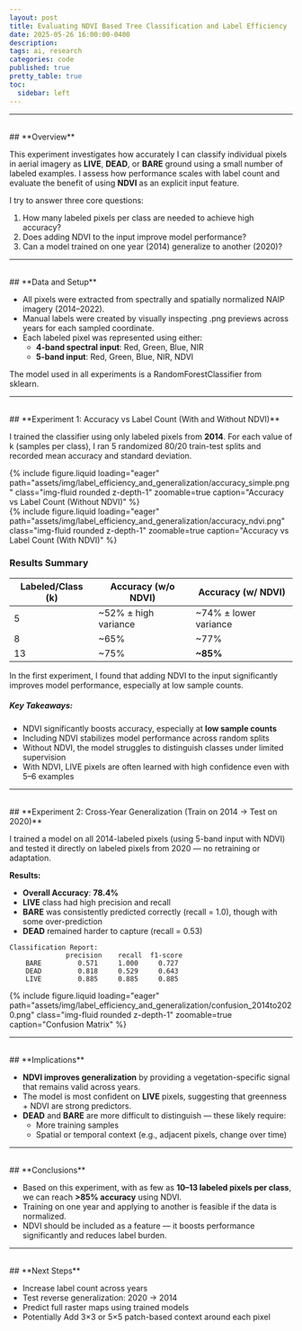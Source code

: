```yaml
---
layout: post
title: Evaluating NDVI Based Tree Classification and Label Efficiency
date: 2025-05-26 16:00:00-0400
description:
tags: ai, research
categories: code
published: true
pretty_table: true
toc:
  sidebar: left
---
```


---

<br>
## **Overview**

This experiment investigates how accurately I can classify individual pixels in aerial imagery as **LIVE**, **DEAD**, or **BARE** ground using a small number of labeled examples. I assess how performance scales with label count and evaluate the benefit of using **NDVI** as an explicit input feature.

I try to answer three core questions:

1. How many labeled pixels per class are needed to achieve high accuracy?
2. Does adding NDVI to the input improve model performance?
3. Can a model trained on one year (2014) generalize to another (2020)?

---
<br>
## **Data and Setup**

- All pixels were extracted from spectrally and spatially normalized NAIP imagery (2014–2022).
- Manual labels were created by visually inspecting .png previews across years for each sampled coordinate.
- Each labeled pixel was represented using either:
    - **4-band spectral input**: Red, Green, Blue, NIR
    - **5-band input**: Red, Green, Blue, NIR, NDVI

The model used in all experiments is a RandomForestClassifier from sklearn.

---
<br>
## **Experiment 1: Accuracy vs Label Count (With and Without NDVI)**

I trained the classifier using only labeled pixels from **2014**. For each value of k (samples per class), I ran 5 randomized 80/20 train-test splits and recorded mean accuracy and standard deviation.

<div class="row mt-3">
    <div class="col-sm mt-3 mt-md-0">
        {% include figure.liquid loading="eager" path="assets/img/label_efficiency_and_generalization/accuracy_simple.png" class="img-fluid rounded z-depth-1" zoomable=true caption="Accuracy vs Label Count (Without NDVI)" %}
    </div>
    <div class="col-sm mt-3 mt-md-0">
        {% include figure.liquid loading="eager" path="assets/img/label_efficiency_and_generalization/accuracy_ndvi.png" class="img-fluid rounded z-depth-1" zoomable=true caption="Accuracy vs Label Count (With NDVI)" %}
    </div>
</div>

### **Results Summary**

| **Labeled/Class (k)** | **Accuracy (w/o NDVI)** | **Accuracy (w/ NDVI)** |
| --- | --- | --- |
| 5 | ~52% ± high variance | ~74% ± lower variance |
| 8 | ~65% | ~77% |
| 13 | ~75% | **~85%** |

In the first experiment, I found that adding NDVI to the input significantly improves model performance, especially at low sample counts.
<br>
##### **Key Takeaways:**

- NDVI significantly boosts accuracy, especially at **low sample counts**
- Including NDVI stabilizes model performance across random splits
- Without NDVI, the model struggles to distinguish classes under limited supervision
- With NDVI, LIVE pixels are often learned with high confidence even with 5–6 examples

---
<br>
## **Experiment 2: Cross-Year Generalization (Train on 2014 → Test on 2020)**

I trained a model on all 2014-labeled pixels (using 5-band input with NDVI) and tested it directly on labeled pixels from 2020 — no retraining or adaptation.

**Results:**

- **Overall Accuracy**: **78.4%**
- **LIVE** class had high precision and recall
- **BARE** was consistently predicted correctly (recall = 1.0), though with some over-prediction
- **DEAD** remained harder to capture (recall = 0.53)

```
Classification Report:
              precision    recall  f1-score
    BARE         0.571     1.000     0.727
    DEAD         0.818     0.529     0.643
    LIVE         0.885     0.885     0.885
```

<div class="row mt-3">
    <div class="col-sm mt-3 mt-md-0">
        {% include figure.liquid loading="eager" path="assets/img/label_efficiency_and_generalization/confusion_2014to2020.png" class="img-fluid rounded z-depth-1" zoomable=true caption="Confusion Matrix" %}
    </div>
</div>


---
<br>
## **Implications**

- **NDVI improves generalization** by providing a vegetation-specific signal that remains valid across years.
- The model is most confident on **LIVE** pixels, suggesting that greenness + NDVI are strong predictors.
- **DEAD** and **BARE** are more difficult to distinguish — these likely require:
    - More training samples
    - Spatial or temporal context (e.g., adjacent pixels, change over time)

---
<br>
## **Conclusions**

- Based on this experiment, with as few as **10–13 labeled pixels per class**, we can reach **>85% accuracy** using NDVI.
- Training on one year and applying to another is feasible if the data is normalized.
- NDVI should be included as a feature — it boosts performance significantly and reduces label burden.

---
<br>
## **Next Steps**

- Increase label count across years
- Test reverse generalization: 2020 → 2014
- Predict full raster maps using trained models
- Potentially Add 3×3 or 5×5 patch-based context around each pixel